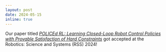 ```yaml
---
layout: post
date: 2024-05-15
inline: true
---
```


Our paper titled _<a href="https://arxiv.org/abs/2403.13297">POLICEd RL: Learning Closed-Loop Robot Control Policies with Provable Satisfaction of Hard Constraints</a>_ got accepted at the Robotics: Science and Systems (RSS) 2024!
